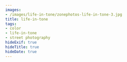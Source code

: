 ```yaml
---
images:
- /images/life-in-tone/zonephotos-life-in-tone-3.jpg
title: life-in-tone
tags:
- color
- life-in-tone
- street photography
hideExif: true
hideTitle: true
hideDate: true
---
```

